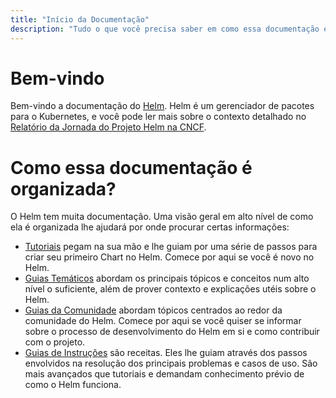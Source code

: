 ```yaml
---
title: "Início da Documentação"
description: "Tudo o que você precisa saber em como essa documentação é organizada."
---
```


# Bem-vindo

Bem-vindo a documentação do [Helm](https://helm.sh/). Helm é um gerenciador de
pacotes para o Kubernetes, e você pode ler mais sobre o contexto detalhado no
[Relatório da Jornada do Projeto Helm
na CNCF](https://www.cncf.io/cncf-helm-project-journey/).

# Como essa documentação é organizada?

O Helm tem muita documentação. Uma visão geral em alto nível de como ela é organizada
lhe ajudará por onde procurar certas informações:

- [Tutoriais](intro) pegam na sua mão e lhe guiam por uma série de passos para criar
  seu primeiro Chart no Helm. Comece por aqui se você é novo no Helm.
- [Guias Temáticos](topics) abordam os principais tópicos e conceitos num alto nível
  o suficiente, além de prover contexto e explicações utéis sobre o Helm.
- [Guias da Comunidade](community) abordam tópicos centrados ao redor
  da comunidade do Helm. Comece por aqui se você quiser se informar sobre o
  processo de desenvolvimento do Helm em si e como contribuir com o projeto.
- [Guias de Instruções](howto) são receitas. Eles lhe guiam através dos passos envolvidos
  na resolução dos principais problemas e casos de uso. São mais avançados que
  tutoriais e demandam conhecimento prévio de como o Helm funciona.
